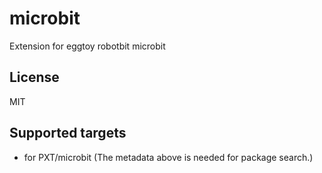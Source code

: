 # microbit

Extension for eggtoy robotbit microbit

## License

MIT

## Supported targets

* for PXT/microbit
(The metadata above is needed for package search.)
